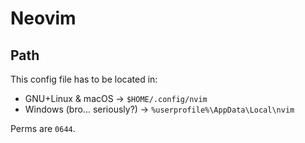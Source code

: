 # Neovim

## Path

This config file has to be located in:

- GNU+Linux & macOS &rarr; `$HOME/.config/nvim`
- Windows (bro... seriously?) &rarr; `%userprofile%\AppData\Local\nvim`

Perms are `0644`.